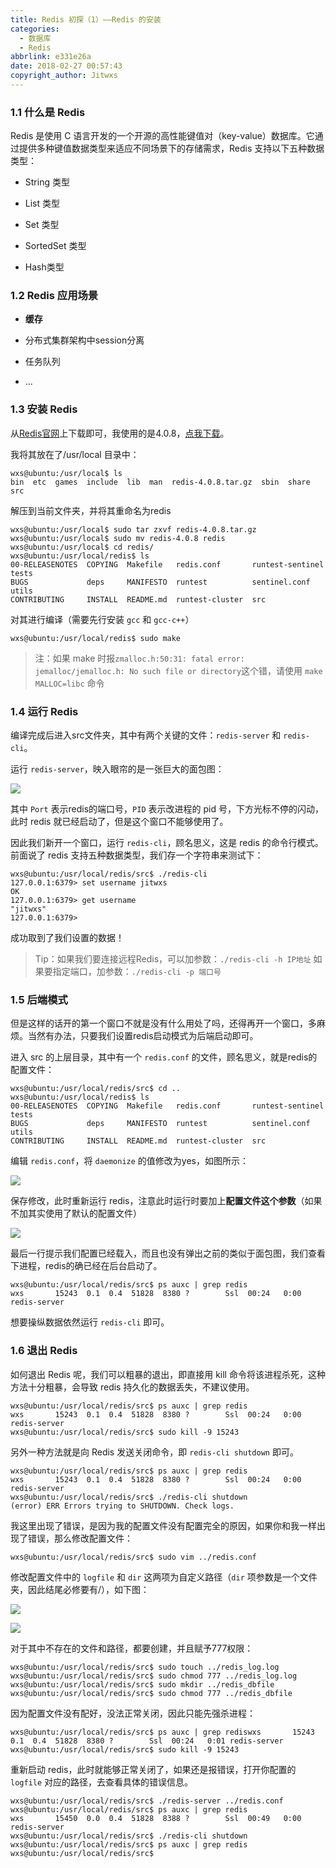 ```yaml
---
title: Redis 初探（1）——Redis 的安装
categories: 
  - 数据库
  - Redis
abbrlink: e331e26a
date: 2018-02-27 00:57:43
copyright_author: Jitwxs
---
```


### 1.1 什么是 Redis

Redis 是使用 C 语言开发的一个开源的高性能键值对（key-value）数据库。它通过提供多种键值数据类型来适应不同场景下的存储需求，Redis 支持以下五种数据类型：

- String 类型

- List 类型

- Set 类型

- SortedSet 类型

-  Hash类型

### 1.2 Redis 应用场景

- **缓存**

- 分布式集群架构中session分离

- 任务队列

- ...

### 1.3 安装 Redis

从[Redis官网](http://www.redis.cn/download.html)上下载即可，我使用的是4.0.8，[点我下载](http://download.redis.io/releases/redis-4.0.8.tar.gz)。

我将其放在了/usr/local 目录中：

```shell
wxs@ubuntu:/usr/local$ ls
bin  etc  games  include  lib  man  redis-4.0.8.tar.gz  sbin  share  src
```

解压到当前文件夹，并将其重命名为redis

```shell
wxs@ubuntu:/usr/local$ sudo tar zxvf redis-4.0.8.tar.gz
wxs@ubuntu:/usr/local$ sudo mv redis-4.0.8 redis
wxs@ubuntu:/usr/local$ cd redis/
wxs@ubuntu:/usr/local/redis$ ls
00-RELEASENOTES  COPYING  Makefile   redis.conf       runtest-sentinel  tests
BUGS             deps     MANIFESTO  runtest          sentinel.conf     utils
CONTRIBUTING     INSTALL  README.md  runtest-cluster  src
```

对其进行编译（需要先行安装 `gcc` 和 `gcc-c++`）

```shell
wxs@ubuntu:/usr/local/redis$ sudo make
```

>注：如果 make 时报`zmalloc.h:50:31: fatal error: jemalloc/jemalloc.h: No such file or directory`这个错，请使用 `make MALLOC=libc` 命令

### 1.4 运行 Redis

编译完成后进入src文件夹，其中有两个关键的文件：`redis-server` 和 `redis-cli`。

运行 `redis-server`，映入眼帘的是一张巨大的面包图：

![](https://cdn.jsdelivr.net/gh/jitwxs/cdn/blog/posts/20180227000842739.png)

其中 `Port` 表示redis的端口号，`PID` 表示改进程的 pid 号，下方光标不停的闪动，此时 redis 就已经启动了，但是这个窗口不能够使用了。

因此我们新开一个窗口，运行 `redis-cli`，顾名思义，这是 redis 的命令行模式。前面说了 redis 支持五种数据类型，我们存一个字符串来测试下：

```shell
wxs@ubuntu:/usr/local/redis/src$ ./redis-cli 
127.0.0.1:6379> set username jitwxs
OK
127.0.0.1:6379> get username
"jitwxs"
127.0.0.1:6379> 
```

成功取到了我们设置的数据！

>Tip：如果我们要连接远程Redis，可以加参数：`./redis-cli -h IP地址`
>如果要指定端口，加参数：`./redis-cli -p 端口号`

### 1.5 后端模式

但是这样的话开的第一个窗口不就是没有什么用处了吗，还得再开一个窗口，多麻烦。当然有办法，只要我们设置redis启动模式为后端启动即可。

进入 src 的上层目录，其中有一个 `redis.conf` 的文件，顾名思义，就是redis的配置文件：

```shell
wxs@ubuntu:/usr/local/redis/src$ cd ..
wxs@ubuntu:/usr/local/redis$ ls
00-RELEASENOTES  COPYING  Makefile   redis.conf       runtest-sentinel  tests
BUGS             deps     MANIFESTO  runtest          sentinel.conf     utils
CONTRIBUTING     INSTALL  README.md  runtest-cluster  src
```

编辑 `redis.conf`，将 `daemonize` 的值修改为yes，如图所示：

![](https://cdn.jsdelivr.net/gh/jitwxs/cdn/blog/posts/20180227001929294.png)

保存修改，此时重新运行 redis，注意此时运行时要加上**配置文件这个参数**（如果不加其实使用了默认的配置文件）

![](https://cdn.jsdelivr.net/gh/jitwxs/cdn/blog/posts/20180227002449161.png)

最后一行提示我们配置已经载入，而且也没有弹出之前的类似于面包图，我们查看下进程，redis的确已经在后台启动了。

```shell
wxs@ubuntu:/usr/local/redis/src$ ps auxc | grep redis
wxs       15243  0.1  0.4  51828  8380 ?        Ssl  00:24   0:00 redis-server
```

想要操纵数据依然运行 `redis-cli` 即可。

### 1.6 退出 Redis

如何退出 Redis 呢，我们可以粗暴的退出，即直接用 kill 命令将该进程杀死，这种方法十分粗暴，会导致 redis 持久化的数据丢失，不建议使用。

```shell
wxs@ubuntu:/usr/local/redis/src$ ps auxc | grep redis
wxs       15243  0.1  0.4  51828  8380 ?        Ssl  00:24   0:00 redis-server
wxs@ubuntu:/usr/local/redis/src$ sudo kill -9 15243
```

另外一种方法就是向 Redis 发送关闭命令，即 `redis-cli shutdown` 即可。

```shell
wxs@ubuntu:/usr/local/redis/src$ ps auxc | grep redis
wxs       15243  0.1  0.4  51828  8380 ?        Ssl  00:24   0:00 redis-server
wxs@ubuntu:/usr/local/redis/src$ ./redis-cli shutdown
(error) ERR Errors trying to SHUTDOWN. Check logs.
```

我这里出现了错误，是因为我的配置文件没有配置完全的原因，如果你和我一样出现了错误，那么修改配置文件：

```shell
wxs@ubuntu:/usr/local/redis/src$ sudo vim ../redis.conf
```

修改配置文件中的 `logfile` 和 `dir` 这两项为自定义路径（`dir` 项参数是一个文件夹，因此结尾必修要有/），如下图：

![](https://cdn.jsdelivr.net/gh/jitwxs/cdn/blog/posts/2018022700443054.png)

![](https://cdn.jsdelivr.net/gh/jitwxs/cdn/blog/posts/20180227004439162.png)

对于其中不存在的文件和路径，都要创建，并且赋予777权限：

```shell
wxs@ubuntu:/usr/local/redis/src$ sudo touch ../redis_log.log
wxs@ubuntu:/usr/local/redis/src$ sudo chmod 777 ../redis_log.log
wxs@ubuntu:/usr/local/redis/src$ sudo mkdir ../redis_dbfile
wxs@ubuntu:/usr/local/redis/src$ sudo chmod 777 ../redis_dbfile
```

因为配置文件没有配好，没法正常关闭，因此只能先强杀进程：

```shell
wxs@ubuntu:/usr/local/redis/src$ ps auxc | grep rediswxs       15243  0.1  0.4  51828  8380 ?        Ssl  00:24   0:01 redis-server
wxs@ubuntu:/usr/local/redis/src$ sudo kill -9 15243
```

重新启动 redis，此时就能够正常关闭了，如果还是报错误，打开你配置的 `logfile` 对应的路径，去查看具体的错误信息。

```shell
wxs@ubuntu:/usr/local/redis/src$ ./redis-server ../redis.conf 
wxs@ubuntu:/usr/local/redis/src$ ps auxc | grep redis
wxs       15450  0.0  0.4  51828  8388 ?        Ssl  00:49   0:00 redis-server
wxs@ubuntu:/usr/local/redis/src$ ./redis-cli shutdown
wxs@ubuntu:/usr/local/redis/src$ ps auxc | grep redis
wxs@ubuntu:/usr/local/redis/src$ 
```
